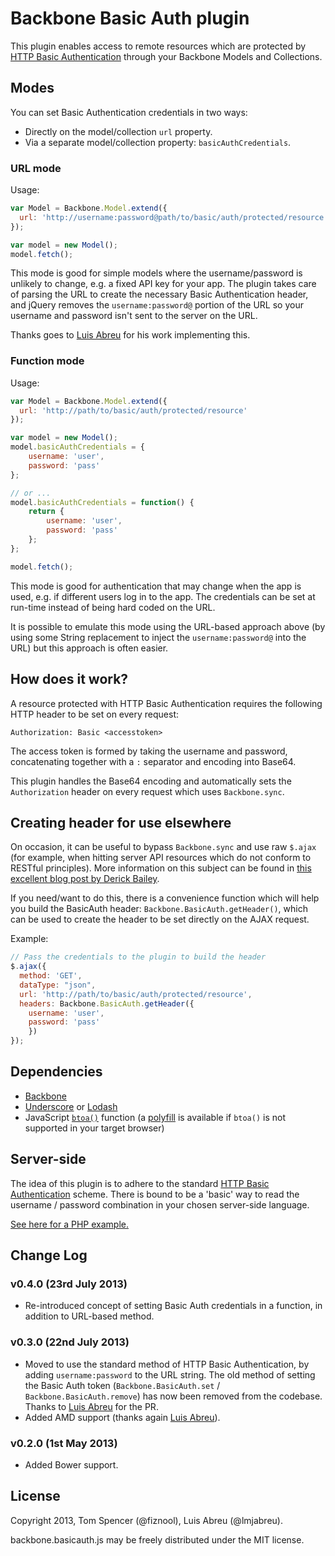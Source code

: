 # Backbone Basic Auth plugin

This plugin enables access to remote resources which are protected by [HTTP Basic Authentication](http://www.ietf.org/rfc/rfc2617.txt) through your Backbone Models and Collections.

## Modes

You can set Basic Authentication credentials in two ways:

 - Directly on the model/collection `url` property.
 - Via a separate model/collection property: `basicAuthCredentials`.

### URL mode

Usage:

``` js
var Model = Backbone.Model.extend({
  url: 'http://username:password@path/to/basic/auth/protected/resource'
});

var model = new Model();
model.fetch();
```

This mode is good for simple models where the username/password is unlikely to change, e.g. a fixed API key for your app. The plugin takes care of parsing the URL to create the necessary Basic Authentication header, and jQuery removes the `username:password@` portion of the URL so your username and password isn't sent to the server on the URL.

Thanks goes to [Luis Abreu](https://github.com/lmjabreu) for his work implementing this.

### Function mode

Usage:

``` js
var Model = Backbone.Model.extend({
  url: 'http://path/to/basic/auth/protected/resource'
});

var model = new Model();
model.basicAuthCredentials = {
	username: 'user',
	password: 'pass'
};

// or ...
model.basicAuthCredentials = function() {
	return {
		username: 'user',
		password: 'pass'
	};
};

model.fetch();
```

This mode is good for authentication that may change when the app is used, e.g. if different users log in to the app. The credentials can be set at run-time instead of being hard coded on the URL.

It is possible to emulate this mode using the URL-based approach above (by using some String replacement to inject the `username:password@` into the URL) but this approach is often easier.

## How does it work?

A resource protected with HTTP Basic Authentication requires the following HTTP header to be set on every request:

```
Authorization: Basic <accesstoken>
```

The access token is formed by taking the username and password, concatenating together with a `:` separator and encoding into Base64.

This plugin handles the Base64 encoding and automatically sets the `Authorization` header on every request which uses `Backbone.sync`.

## Creating header for use elsewhere

On occasion, it can be useful to bypass `Backbone.sync` and use raw `$.ajax` (for example, when hitting server API resources which do not conform to RESTful principles). More information on this subject can be found in [this excellent blog post by Derick Bailey](http://lostechies.com/derickbailey/2012/05/04/wrapping-ajax-in-a-thin-command-framework-for-backbone-apps/).

If you need/want to do this, there is a convenience function which will help you build the BasicAuth header: `Backbone.BasicAuth.getHeader()`, which can be used to create the header to be set directly on the AJAX request.

Example:

``` js
// Pass the credentials to the plugin to build the header
$.ajax({
  method: 'GET',
  dataType: "json",
  url: 'http://path/to/basic/auth/protected/resource',
  headers: Backbone.BasicAuth.getHeader({
  	username: 'user',
  	password: 'pass'
	})
});

```

## Dependencies

 - [Backbone](http://backbonejs.org)
 - [Underscore](http://underscorejs.org) or [Lodash](http://lodash.com)
 - JavaScript [`btoa()`](https://developer.mozilla.org/en-US/docs/DOM/window.btoa) function (a [polyfill](https://github.com/davidchambers/Base64.js) is available if `btoa()` is not supported in your target browser)

## Server-side

The idea of this plugin is to adhere to the standard [HTTP Basic Authentication](http://www.ietf.org/rfc/rfc2617.txt) scheme. There is bound to be a 'basic' way to read the username / password combination in your chosen server-side language.

[See here for a PHP example.](http://php.net/manual/en/features.http-auth.php)

## Change Log

### v0.4.0 (23rd July 2013)

- Re-introduced concept of setting Basic Auth credentials in a function, in addition to URL-based method.

### v0.3.0 (22nd July 2013)

 - Moved to use the standard method of HTTP Basic Authentication, by adding `username:password` to the URL string. The old method of setting the Basic Auth token (`Backbone.BasicAuth.set` / `Backbone.BasicAuth.remove`) has now been removed from the codebase. Thanks to [Luis Abreu](https://github.com/lmjabreu) for the PR.
 - Added AMD support (thanks again [Luis Abreu](https://github.com/lmjabreu)).

### v0.2.0 (1st May 2013)

 - Added Bower support.

## License

Copyright 2013, Tom Spencer (@fiznool), Luis Abreu (@lmjabreu).

backbone.basicauth.js may be freely distributed under the MIT license.
